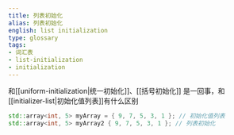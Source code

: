 ```yaml
---
title: 列表初始化
alias: 列表初始化
english: list initialization
type: glossary
tags:
- 词汇表
- list-initialization
- initialization
---
```


和[[uniform-initialization|统一初始化]]、[[括号初始化]] 是一回事，和[[initializer-list|初始化值列表]]有什么区别

```cpp
std::array<int, 5> myArray = { 9, 7, 5, 3, 1 }; // 初始化值列表
std::array<int, 5> myArray2 { 9, 7, 5, 3, 1 }; // 列表初始化
```